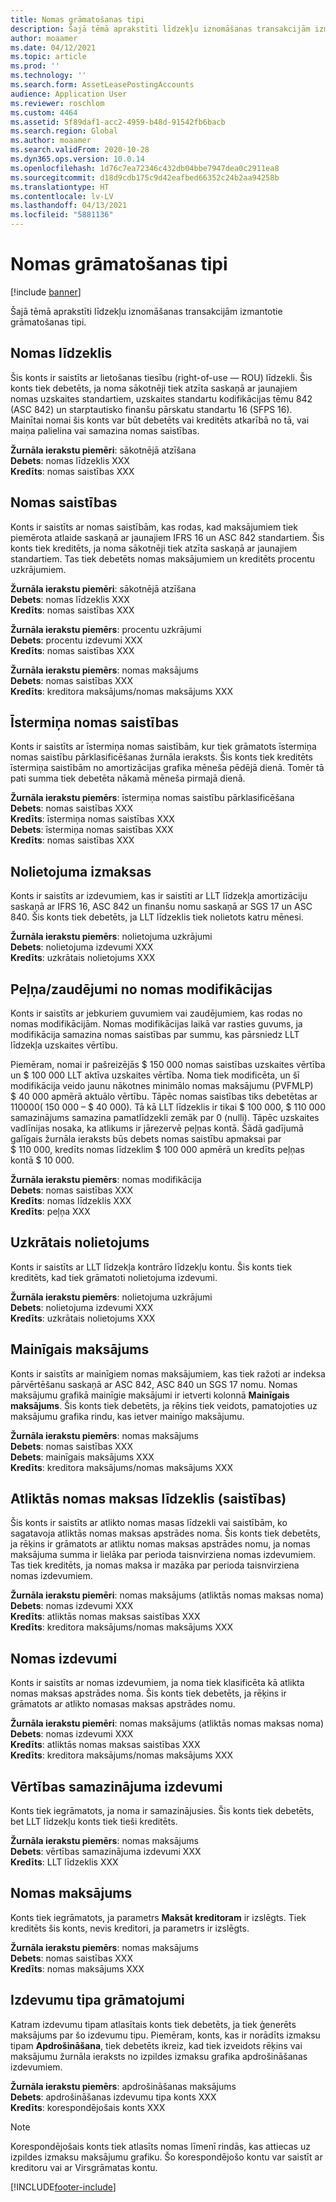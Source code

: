 ```yaml
---
title: Nomas grāmatošanas tipi
description: Šajā tēmā aprakstīti līdzekļu iznomāšanas transakcijām izmantotie grāmatošanas tipi.
author: moaamer
ms.date: 04/12/2021
ms.topic: article
ms.prod: ''
ms.technology: ''
ms.search.form: AssetLeasePostingAccounts
audience: Application User
ms.reviewer: roschlom
ms.custom: 4464
ms.assetid: 5f89daf1-acc2-4959-b48d-91542fb6bacb
ms.search.region: Global
ms.author: moaamer
ms.search.validFrom: 2020-10-28
ms.dyn365.ops.version: 10.0.14
ms.openlocfilehash: 1d76c7ea72346c432db04bbe7947dea0c2911ea8
ms.sourcegitcommit: d18d9cdb175c9d42eafbed66352c24b2aa94258b
ms.translationtype: HT
ms.contentlocale: lv-LV
ms.lasthandoff: 04/13/2021
ms.locfileid: "5881136"
---
```

# <a name="lease-posting-types"></a>Nomas grāmatošanas tipi

[!include [banner](../includes/banner.md)]

Šajā tēmā aprakstīti līdzekļu iznomāšanas transakcijām izmantotie grāmatošanas tipi.

## <a name="lease-asset"></a>Nomas līdzeklis

Šis konts ir saistīts ar lietošanas tiesību (right-of-use — ROU) līdzekli. Šis konts tiek debetēts, ja noma sākotnēji tiek atzīta saskaņā ar jaunajiem nomas uzskaites standartiem, uzskaites standartu kodifikācijas tēmu 842 (ASC 842) un starptautisko finanšu pārskatu standartu 16 (SFPS 16). Mainītai nomai šis konts var būt debetēts vai kreditēts atkarībā no tā, vai maiņa palielina vai samazina nomas saistības.

**Žurnāla ierakstu piemēri**: sākotnējā atzīšana<br>
**Debets**: nomas līdzeklis XXX<br>
**Kredīts**: nomas saistības XXX

## <a name="lease-liability"></a>Nomas saistības

Konts ir saistīts ar nomas saistībām, kas rodas, kad maksājumiem tiek piemērota atlaide saskaņā ar jaunajiem IFRS 16 un ASC 842 standartiem. Šis konts tiek kreditēts, ja noma sākotnēji tiek atzīta saskaņā ar jaunajiem standartiem. Tas tiek debetēts nomas maksājumiem un kreditēts procentu uzkrājumiem.

**Žurnāla ierakstu piemēri**: sākotnējā atzīšana<br>
**Debets**: nomas līdzeklis XXX<br>
**Kredīts**: nomas saistības XXX

**Žurnāla ierakstu piemērs**: procentu uzkrājumi<br>
**Debets**: procentu izdevumi XXX<br>
**Kredīts**: nomas saistības XXX

**Žurnāla ierakstu piemērs**: nomas maksājums<br>
**Debets**: nomas saistības XXX<br>
**Kredīts**: kreditora maksājums/nomas maksājums XXX

## <a name="short-term-lease-liability"></a>Īstermiņa nomas saistības

Konts ir saistīts ar īstermiņa nomas saistībām, kur tiek grāmatots īstermiņa nomas saistību pārklasificēšanas žurnāla ieraksts. Šis konts tiek kreditēts īstermiņa saistībām no amortizācijas grafika mēneša pēdējā dienā. Tomēr tā pati summa tiek debetēta nākamā mēneša pirmajā dienā.

**Žurnāla ierakstu piemērs**: īstermiņa nomas saistību pārklasificēšana<br>
**Debets**: nomas saistības XXX<br>
**Kredīts**: īstermiņa nomas saistības XXX<br>
**Debets**: īstermiņa nomas saistības XXX<br>
**Kredīts**: nomas saistības XXX

## <a name="depreciation-expense"></a>Nolietojuma izmaksas

Konts ir saistīts ar izdevumiem, kas ir saistīti ar LLT līdzekļa amortizāciju saskaņā ar IFRS 16, ASC 842 un finanšu nomu saskaņā ar SGS 17 un ASC 840. Šis konts tiek debetēts, ja LLT līdzeklis tiek nolietots katru mēnesi.

**Žurnāla ierakstu piemērs**: nolietojuma uzkrājumi<br>
**Debets**: nolietojuma izdevumi XXX<br>
**Kredīts**: uzkrātais nolietojums XXX

## <a name="gainloss-on-lease-modification"></a>Peļņa/zaudējumi no nomas modifikācijas

Konts ir saistīts ar jebkuriem guvumiem vai zaudējumiem, kas rodas no nomas modifikācijām. Nomas modifikācijas laikā var rasties guvums, ja modifikācija samazina nomas saistības par summu, kas pārsniedz LLT līdzekļa uzskaites vērtību.

Piemēram, nomai ir pašreizējās $ 150 000 nomas saistības uzskaites vērtība un $ 100 000 LLT aktīva uzskaites vērtība. Noma tiek modificēta, un šī modifikācija veido jaunu nākotnes minimālo nomas maksājumu (PVFMLP) $ 40 000 apmērā aktuālo vērtību. Tāpēc nomas saistības tiks debetētas ar $ 110 000 ($ 150 000 – $ 40 000). Tā kā LLT līdzeklis ir tikai $ 100 000, $ 110 000 samazinājums samazina pamatlīdzekli zemāk par 0 (nulli). Tāpēc uzskaites vadlīnijas nosaka, ka atlikums ir jārezervē peļņas kontā. Šādā gadījumā galīgais žurnāla ieraksts būs debets nomas saistību apmaksai par $ 110 000, kredīts nomas līdzeklim $ 100 000 apmērā un kredīts peļņas kontā $ 10 000.

**Žurnāla ierakstu piemērs**: nomas modifikācija<br>
**Debets**: nomas saistības XXX<br>
**Kredīts**: nomas līdzeklis XXX<br>
**Kredīts**: peļņa XXX

## <a name="accumulated-depreciation"></a>Uzkrātais nolietojums

Konts ir saistīts ar LLT līdzekļa kontrāro līdzekļu kontu. Šis konts tiek kreditēts, kad tiek grāmatoti nolietojuma izdevumi.

**Žurnāla ierakstu piemērs**: nolietojuma uzkrājumi<br>
**Debets**: nolietojuma izdevumi XXX<br>
**Kredīts**: uzkrātais nolietojums XXX

## <a name="variable-payment"></a>Mainīgais maksājums

Konts ir saistīts ar mainīgiem nomas maksājumiem, kas tiek ražoti ar indeksa pārvērtēšanu saskaņā ar ASC 842, ASC 840 un SGS 17 nomu. Nomas maksājumu grafikā mainīgie maksājumi ir ietverti kolonnā **Mainīgais maksājums**. Šis konts tiek debetēts, ja rēķins tiek veidots, pamatojoties uz maksājumu grafika rindu, kas ietver mainīgo maksājumu.

**Žurnāla ierakstu piemērs**: nomas maksājums<br>
**Debets**: nomas saistības XXX<br>
**Debets**: mainīgais maksājums XXX<br>
**Kredīts**: kreditora maksājums/nomas maksājums XXX

## <a name="deferred-rent-asset-liability"></a>Atliktās nomas maksas līdzeklis (saistības)

Šis konts ir saistīts ar atlikto nomas masas līdzekli vai saistībām, ko sagatavoja atliktās nomas maksas apstrādes noma. Šis konts tiek debetēts, ja rēķins ir grāmatots ar atliktu nomas maksas apstrādes nomu, ja nomas maksājuma summa ir lielāka par perioda taisnvirziena nomas izdevumiem. Tas tiek kreditēts, ja nomas maksa ir mazāka par perioda taisnvirziena nomas izdevumiem.

**Žurnāla ierakstu piemēri**: nomas maksājums (atliktās nomas maksas noma)<br>
**Debets**: nomas izdevumi XXX<br>
**Kredīts**: atliktās nomas maksas saistības XXX<br>
**Kredīts**: kreditora maksājums/nomas maksājums XXX

## <a name="lease-expense"></a>Nomas izdevumi

Konts ir saistīts ar nomas izdevumiem, ja noma tiek klasificēta kā atlikta nomas maksas apstrādes noma. Šis konts tiek debetēts, ja rēķins ir grāmatots ar atlikto nomasas maksas apstrādes nomu.

**Žurnāla ierakstu piemēri**: nomas maksājums (atliktās nomas maksas noma)<br>
**Debets**: nomas izdevumi XXX<br>
**Kredīts**: atliktās nomas maksas saistības XXX<br>
**Kredīts**: kreditora maksājums/nomas maksājums XXX

## <a name="impairment-expense"></a>Vērtības samazinājuma izdevumi

Konts tiek iegrāmatots, ja noma ir samazinājusies. Šis konts tiek debetēts, bet LLT līdzekļu konts tiek tieši kreditēts.

**Žurnāla ierakstu piemērs**: nomas maksājums<br>
**Debets**: vērtības samazinājuma izdevumi XXX<br>
**Kredīts**: LLT līdzeklis XXX

## <a name="lease-payment"></a>Nomas maksājums

Konts tiek iegrāmatots, ja parametrs **Maksāt kreditoram** ir izslēgts. Tiek kreditēts šis konts, nevis kreditori, ja parametrs ir izslēgts.

**Žurnāla ierakstu piemērs**: nomas maksājums<br>
**Debets**: nomas saistības XXX<br>
**Kredīts**: nomas maksājums XXX

## <a name="expense-type-postings"></a>Izdevumu tipa grāmatojumi

Katram izdevumu tipam atlasītais konts tiek debetēts, ja tiek ģenerēts maksājums par šo izdevumu tipu. Piemēram, konts, kas ir norādīts izmaksu tipam **Apdrošināšana**, tiek debetēts ikreiz, kad tiek izveidots rēķins vai maksājumu žurnāla ieraksts no izpildes izmaksu grafika apdrošināšanas izdevumiem.

**Žurnāla ierakstu piemērs**: apdrošināšanas maksājums<br>
**Debets**: apdrošināšanas izdevumu tipa konts XXX<br>
**Kredīts**: korespondējošais konts XXX

> [!NOTE]
> Korespondējošais konts tiek atlasīts nomas līmenī rindās, kas attiecas uz izpildes izmaksu maksājumu grafiku. Šo korespondējošo kontu var saistīt ar kreditoru vai ar Virsgrāmatas kontu.


[!INCLUDE[footer-include](../../includes/footer-banner.md)]
